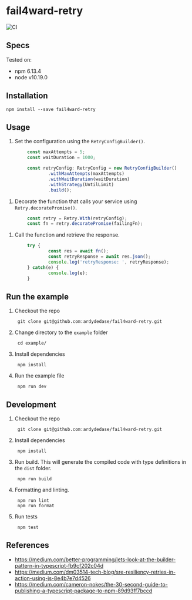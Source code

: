 # fail4ward-retry

![CI](https://github.com/ardydedase/fail4ward-retry/workflows/CI/badge.svg?branch=master)

## Specs

Tested on:
- npm 6.13.4
- node v10.19.0

## Installation

```
npm install --save fail4ward-retry
```

## Usage

1. Set the configuration using the `RetryConfigBuilder()`.

```ts
        const maxAttempts = 5;
        const waitDuration = 1000;

        const retryConfig: RetryConfig = new RetryConfigBuilder()
                .withMaxAttempts(maxAttempts)
                .withWaitDuration(waitDuration)
                .withStrategy(UntilLimit)
                .build();
```

1. Decorate the function that calls your service using `Retry.decoratePromise()`.

```ts
        const retry = Retry.With(retryConfig);
        const fn = retry.decoratePromise(failingFn);
```        

1. Call the function and retrieve the response.

```ts
        try {
                const res = await fn();
                const retryResponse = await res.json();
                console.log('retryResponse: ', retryResponse);
        } catch(e) {
                console.log(e);
        }
```        

## Run the example

1. Checkout the repo

        git clone git@github.com:ardydedase/fail4ward-retry.git

1. Change directory to the `example` folder

        cd example/

1. Install dependencies

        npm install

1. Run the example file

        npm run dev

## Development

1. Checkout the repo
        

        git clone git@github.com:ardydedase/fail4ward-retry.git

1. Install dependencies

        npm install

 
1. Run build. This will generate the compiled code with type definitions in the `dist` folder.

        npm run build

1. Formatting and linting.

        npm run lint
        npm run format

1. Run tests

        npm test

## References

- https://medium.com/better-programming/lets-look-at-the-builder-pattern-in-typescript-fb9cf202c04d
- https://medium.com/dm03514-tech-blog/sre-resiliency-retries-in-action-using-js-8e4b7e7d4526
- https://medium.com/cameron-nokes/the-30-second-guide-to-publishing-a-typescript-package-to-npm-89d93ff7bccd
